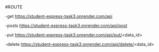 #ROUTE

-get
https://student-express-task3.onrender.com/api

-posts
https://student-express-task3.onrender.com/api/post

-put
https://student-express-task3.onrender.com/api/put/<data_id>

-delete
https://student-express-task3.onrender.com/api/delete/<data_id>

